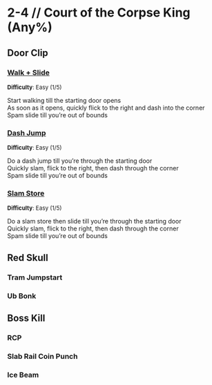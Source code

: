 # 2-4 // Court of the Corpse King (Any%)


## Door Clip

### [Walk + Slide](https://youtu.be/wS88pQJbhqc)
<font size="2">
    <b>Difficulty</b>: Easy (1/5)
</font> <br/> 

Start walking till the starting door opens <br/>
As soon as it opens, quickly flick to the right and dash into the corner <br/>
Spam slide till you’re out of bounds <br/>

### [Dash Jump](https://youtu.be/wS88pQJbhqc&t=7s)
<font size="2">
    <b>Difficulty</b>: Easy (1/5)
</font> <br/> 

Do a dash jump till you’re through the starting door <br/>
Quickly slam, flick to the right, then dash through the corner <br/>
Spam slide till you’re out of bounds <br/>

### [Slam Store](https://youtu.be/wS88pQJbhqc&t=13s)
<font size="2">
    <b>Difficulty</b>: Easy (1/5)
</font> <br/> 

Do a slam store then slide till you’re through the starting door <br/>
Quickly slam, flick to the right, then dash through the corner <br/>
Spam slide till you’re out of bounds <br/>


## Red Skull

### Tram Jumpstart

### Ub Bonk


## Boss Kill

### RCP

### Slab Rail Coin Punch

### Ice Beam
